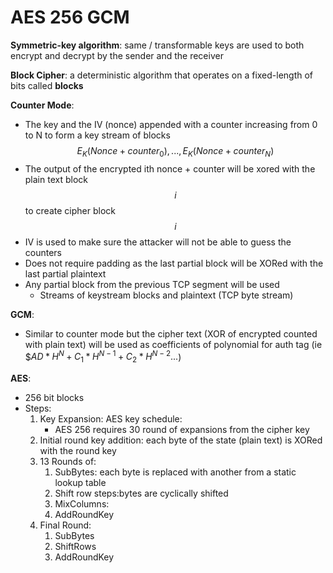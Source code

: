 # AES 256 GCM

**Symmetric-key algorithm**: same / transformable keys are used to both encrypt and decrypt by the sender and the receiver

**Block Cipher**: a deterministic algorithm that operates on a fixed-length of bits called **blocks**

**Counter Mode**: 
* The key and the IV (nonce) appended with a counter increasing from 0 to N to form a key stream of blocks
    $$E_K(Nonce + counter_0),...,E_K(Nonce + counter_N)$$
* The output of the encrypted ith nonce + counter will be xored with the plain text block $$i$$ to create cipher block $$i$$
* IV is used to make sure the attacker will not be able to guess the counters
* Does not require padding as the last partial block will be XORed with the last partial plaintext
* Any partial block from the previous TCP segment will be used
    * Streams of keystream blocks and plaintext (TCP byte stream)

**GCM**:
* Similar to counter mode but the cipher text (XOR of encrypted counted with plain text) will be used as coefficients of polynomial for auth tag (ie $$AD * H^N + C_1 * H^{N-1} + C_2 * H^{N-2}...$)

**AES**: 
* 256 bit blocks
* Steps:
    1. Key Expansion: AES key schedule:
        * AES 256 requires 30 round of expansions from the cipher key
    2. Initial round key addition: each byte of the state (plain text) is XORed with the round key
    3. 13 Rounds of:
        1. SubBytes: each byte is replaced with another from a static lookup table
        2. Shift row steps:bytes are cyclically shifted
        3. MixColumns:
        4. AddRoundKey
    4. Final Round:
        1. SubBytes
        2. ShiftRows
        3. AddRoundKey
